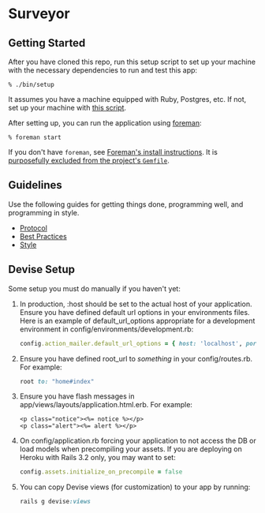 # Surveyor

## Getting Started

After you have cloned this repo, run this setup script to set up your machine
with the necessary dependencies to run and test this app:

    % ./bin/setup

It assumes you have a machine equipped with Ruby, Postgres, etc. If not, set up
your machine with [this script].

[this script]: https://github.com/thoughtbot/laptop

After setting up, you can run the application using [foreman]:

    % foreman start

If you don't have `foreman`, see [Foreman's install instructions][foreman]. It
is [purposefully excluded from the project's `Gemfile`][exclude].

[foreman]: https://github.com/ddollar/foreman
[exclude]: https://github.com/ddollar/foreman/pull/437#issuecomment-41110407

## Guidelines

Use the following guides for getting things done, programming well, and
programming in style.

* [Protocol](http://github.com/thoughtbot/guides/blob/master/protocol)
* [Best Practices](http://github.com/thoughtbot/guides/blob/master/best-practices)
* [Style](http://github.com/thoughtbot/guides/blob/master/style)

## Devise Setup

Some setup you must do manually if you haven't yet:

1. In production, :host should be set to the actual host of your application. Ensure you have defined default url options in your environments files. Here is an example of default_url_options appropriate for a development environment in config/environments/development.rb:

    ```ruby
    config.action_mailer.default_url_options = { host: 'localhost', port: 3000 }
    ```

2. Ensure you have defined root_url to *something* in your config/routes.rb. For example:

    ```ruby
    root to: "home#index"
    ```

3. Ensure you have flash messages in app/views/layouts/application.html.erb. For example:

    ```erb
    <p class="notice"><%= notice %></p>
    <p class="alert"><%= alert %></p>
    ```

4. On config/application.rb forcing your application to not access the DB or load models when precompiling your assets. If you are deploying on Heroku with Rails 3.2 only, you may want to set:

    ```ruby
    config.assets.initialize_on_precompile = false
    ```

5. You can copy Devise views (for customization) to your app by running:

    ```ruby
    rails g devise:views
    ```
